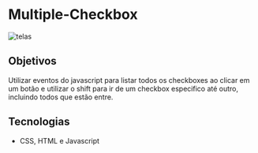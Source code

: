 # Multiple-Checkbox

![telas](https://user-images.githubusercontent.com/78116908/182735339-f775bebc-d73f-454b-a949-f80ea25c7cc6.png)


## Objetivos

Utilizar eventos do javascript para listar todos os checkboxes ao clicar em um botão e utilizar o shift para ir de um checkbox especifico até outro, incluindo todos que estão entre.

## Tecnologias

- CSS, HTML e Javascript

